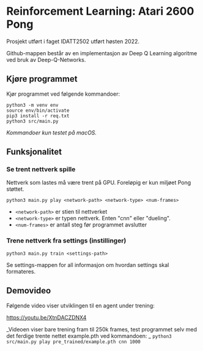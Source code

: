 # Reinforcement Learning: Atari 2600 Pong
Prosjekt utført i faget IDATT2502 utført høsten 2022.

Github-mappen  består av en implementasjon av Deep Q Learning algoritme ved bruk av Deep-Q-Networks.

## Kjøre programmet
Kjør programmet ved følgende kommandoer:

```
python3 -m venv env
source env/bin/activate
pip3 install -r req.txt
python3 src/main.py
```

_Kommandoer kun testet på macOS._

## Funksjonalitet
### Se trent nettverk spille
Nettverk som lastes må være trent på GPU. Foreløpig er kun miljøet Pong støttet.

`python3 main.py play <network-path> <network-type> <num-frames>`

* `<network-path>` er stien til nettverket
* `<network-type>` er typen nettverk. Enten "cnn" eller "dueling".
* `<num-frames>` er antall steg før programmet avslutter

### Trene nettverk fra settings (instillinger)
`python3 main.py train <settings-path>`

Se settings-mappen for all informasjon om hvordan settings skal formateres.

## Demovideo
Følgende video viser utviklingen til en agent under trening:

https://youtu.be/XtnDACZDNX4

_Videoen viser bare trening fram til 250k frames, test programmet selv med det ferdige trente nettet example.pth 
ved kommandoen: _ `python3 src/main.py play pre_trained/example.pth cnn 1000`

